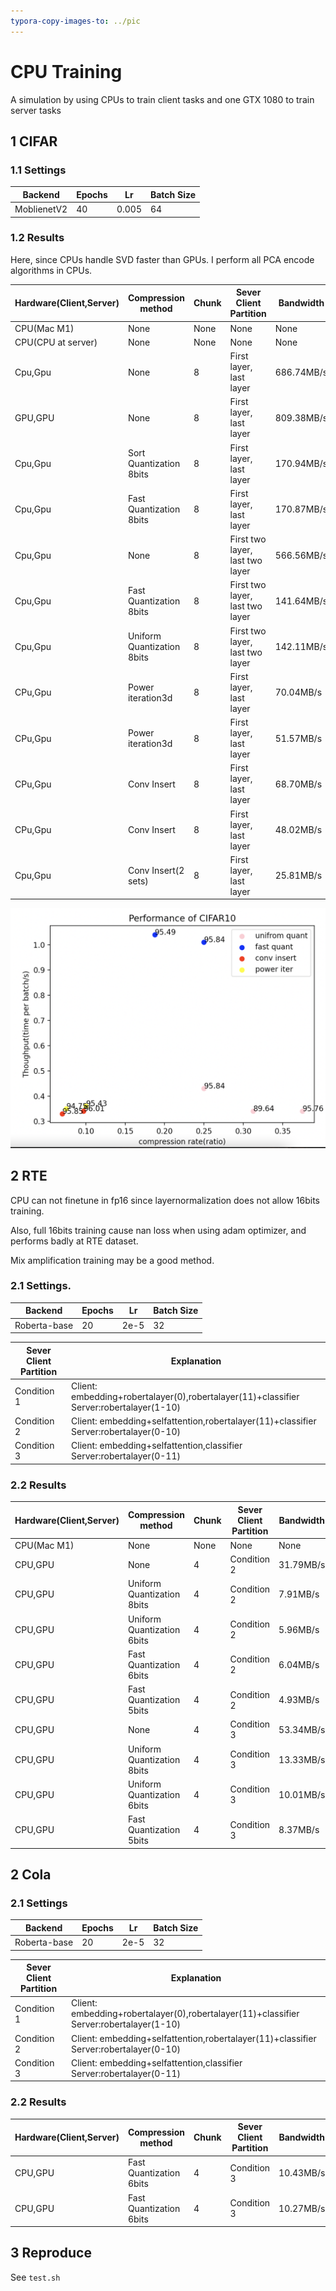 ```yaml
---
typora-copy-images-to: ../pic
---
```


# CPU Training

A simulation by using CPUs to train client tasks and one GTX 1080 to train server tasks

## 1 CIFAR

### 1.1 Settings

| Backend     | Epochs | Lr    | Batch Size |
| ----------- | ------ | ----- | ---------- |
| MoblienetV2 | 40     | 0.005 | 64         |

### 1.2 Results

Here, since CPUs handle SVD faster than GPUs. I perform all PCA encode algorithms in CPUs.

| Hardware(Client,Server) | Compression method         | Chunk | Sever Client Partition          | Bandwidth  | Time  per Batch | Throughputs | Validation Acc |
| ----------------------- | -------------------------- | ----- | ------------------------------- | ---------- | --------------- | ----------- | -------------- |
| CPU(Mac M1)             | None                       | None  | None                            | None       | 6.10s           | 10.49/s     | 95.92          |
| CPU(CPU at server)      | None                       | None  | None                            | None       | 1.97s           | 32.48/s     | 95.87          |
| Cpu,Gpu                 | None                       | 8     | First layer, last layer         | 686.74MB/s | 0.33s           | 191.9/s     | 95.92          |
| GPU,GPU                 | None                       | 8     | First layer, last layer         | 809.38MB/s | 0.28s           | 228.57/s    | 95.89          |
| Cpu,Gpu                 | Sort Quantization 8bits    | 8     | First layer, last layer         | 170.94MB/s | 1.53s           | 41.83/s     | 95.79          |
| Cpu,Gpu                 | Fast Quantization 8bits    | 8     | First layer, last layer         | 170.87MB/s | 1.21s           | 52.89/s     | 95.79          |
| Cpu,Gpu                 | None                       | 8     | First two layer, last two layer | 566.56MB/s | 0.40s           | 160.01/s    | 95.86          |
| Cpu,Gpu                 | Fast Quantization 8bits    | 8     | First two layer, last two layer | 141.64MB/s | 1.01s           | 63.37/s     | 95.84          |
| Cpu,Gpu                 | Uniform Quantization 8bits | 8     | First two layer, last two layer | 142.11MB/s | 0.43s           | 148.84/s    | 95.84          |
| CPu,Gpu                 | Power iteration3d          | 8     | First layer, last layer         | 70.04MB/s  | 0.36s           | 177.78/s    | 95.43          |
| CPu,Gpu                 | Power iteration3d          | 8     | First layer, last layer         | 51.57MB/s  | 0.39s           | 164.10/s    | 94.75          |
| CPu,Gpu                 | Conv Insert                | 8     | First layer, last layer         | 68.70MB/s  | 0.37s           | 172.97/s    | 96.01          |
| CPu,Gpu                 | Conv Insert                | 8     | First layer, last layer         | 48.02MB/s  | 0.36s           | 177.91/s    | 95.85          |
| Cpu,Gpu                 | Conv Insert(2 sets)        | 8     | First layer, last layer         | 25.81MB/s  | 0.41s           | 156.10/s    | 95.70          |



![image-20220602124332187](../pic/image-20220602124332187.png)

## 2 RTE

CPU can not finetune in fp16 since layernormalization does not allow 16bits training.

Also, full 16bits training cause nan loss when using adam optimizer, and performs badly at RTE dataset.

Mix amplification training may be a good method.

### 2.1 Settings.

| Backend      | Epochs | Lr   | Batch Size |
| ------------ | ------ | ---- | ---------- |
| Roberta-base | 20     | 2e-5 | 32         |

| Sever Client Partition | Explanation                                                  |
| ---------------------- | ------------------------------------------------------------ |
| Condition 1            | Client: embedding+robertalayer(0),robertalayer(11)+classifier Server:robertalayer(1-10) |
| Condition 2            | Client: embedding+selfattention,robertalayer(11)+classifier Server:robertalayer(0-10) |
| Condition 3            | Client: embedding+selfattention,classifier Server:robertalayer(0-11) |



### 2.2 Results

| Hardware(Client,Server) | Compression method         | Chunk | Sever Client Partition | Bandwidth | Time  per Batch | Throughputs | Validation Acc |
| ----------------------- | -------------------------- | ----- | ---------------------- | --------- | --------------- | ----------- | -------------- |
| CPU(Mac M1)             | None                       | None  | None                   | None      | 53.49s          | 0.60/s      | 78.66          |
| CPU,GPU                 | None                       | 4     | Condition 2            | 31.79MB/s | 1.51s           | 21.19/s     | 78.90          |
| CPU,GPU                 | Uniform Quantization 8bits | 4     | Condition 2            | 7.91MB/s  | 1.54s           | 20.78/s     | 78.68          |
| CPU,GPU                 | Uniform Quantization 6bits | 4     | Condition 2            | 5.96MB/s  | 1.54s           | 20.74/s     | 78.40          |
| CPU,GPU                 | Fast Quantization 6bits    | 4     | Condition 2            | 6.04MB/s  | 2.07            | 15.45/s     | 78.90          |
| CPU,GPU                 | Fast Quantization 5bits    | 4     | Condition 2            | 4.93MB/s  | 2.02s           | 15.84/s     | 74.61          |
| CPU,GPU                 | None                       | 4     | Condition 3            | 53.34MB/s | 0.90s           | 35.56/s     | 78.50          |
| CPU,GPU                 | Uniform Quantization 8bits | 4     | Condition 3            | 13.33MB/s | 0.92s           | 34.78/s     | 78.13          |
| CPU,GPU                 | Uniform Quantization 6bits | 4     | Condition 3            | 10.01MB/s | 0.92s           | 34.78/s     | 78.51          |
| CPU,GPU                 | Fast Quantization 5bits    | 4     | Condition 3            | 8.37MB/s  | 1.24s           | 25.80/s     | 74.60          |



## 2 Cola

### 2.1 Settings

| Backend      | Epochs | Lr   | Batch Size |
| ------------ | ------ | ---- | ---------- |
| Roberta-base | 20     | 2e-5 | 32         |

| Sever Client Partition | Explanation                                                  |
| ---------------------- | ------------------------------------------------------------ |
| Condition 1            | Client: embedding+robertalayer(0),robertalayer(11)+classifier Server:robertalayer(1-10) |
| Condition 2            | Client: embedding+selfattention,robertalayer(11)+classifier Server:robertalayer(0-10) |
| Condition 3            | Client: embedding+selfattention,classifier Server:robertalayer(0-11) |

### 2.2 Results

| Hardware(Client,Server) | Compression method      | Chunk | Sever Client Partition | Bandwidth | Time  per Batch | Throughputs | Validation Acc |
| ----------------------- | ----------------------- | ----- | ---------------------- | --------- | --------------- | ----------- | -------------- |
| CPU,GPU                 | Fast Quantization 6bits | 4     | Condition 3            | 10.43MB/s | 0.99s           | 32.32/s     | 84.76          |
| CPU,GPU                 | Fast Quantization 6bits | 4     | Condition 3            | 10.27MB/s | 0.89s           | 35.95/s     | 84.66          |

## 3 Reproduce

See `test.sh`
